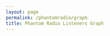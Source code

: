 ```yaml
---
layout: page
permalink: /phantomradio/graph
title: Phantom Radio Listeners Graph
---
```


<div>
  <canvas id="Chart24h"></canvas>
</div>
<div>
  <canvas id="Chart7d"></canvas>
</div>
<div>
  <canvas id="Chart28d"></canvas>
</div>
<div>
  <canvas id="Chartall"></canvas>
</div>

<script src="https://cdn.jsdelivr.net/npm/chart.js/dist/chart.min.js"></script>
<script src="https://cdn.jsdelivr.net/npm/chartjs-adapter-date-fns/dist/chartjs-adapter-date-fns.bundle.min.js"></script>
<script src="https://cdnjs.cloudflare.com/ajax/libs/hammer.js/2.0.8/hammer.min.js" integrity="sha512-UXumZrZNiOwnTcZSHLOfcTs0aos2MzBWHXOHOuB0J/R44QB0dwY5JgfbvljXcklVf65Gc4El6RjZ+lnwd2az2g==" crossorigin="anonymous" referrerpolicy="no-referrer"></script>
<script src="https://cdnjs.cloudflare.com/ajax/libs/chartjs-plugin-zoom/1.2.0/chartjs-plugin-zoom.min.js" integrity="sha512-TT0wAMqqtjXVzpc48sI0G84rBP+oTkBZPgeRYIOVRGUdwJsyS3WPipsNh///ay2LJ+onCM23tipnz6EvEy2/UA==" crossorigin="anonymous" referrerpolicy="no-referrer"></script>

<script>
let hours24 = new Date();
let days7 = new Date();
let days28 = new Date();

hours24.setDate(hours24.getDate() - 1); // set to 'now' minus 1 days.

days7.setDate(days7.getDate() - 7); // set to 'now' minus 7 days.
days7.setHours(0, 0, 0, 0); // set to midnight.

days28.setDate(days28.getDate() - 28); // set to 'now' minus 7 days.
days28.setHours(0, 0, 0, 0); // set to midnight.

let data = {
        datasets: [{
            label: 'Listeners',
            backgroundColor: 'rgb(255, 99, 132)',
            borderColor: 'rgb(255, 99, 132)',
            data: {{ site.data.PhantomListeners | jsonify }},
            parsing: {
                yAxisKey: 'listeners',
                xAxisKey: 'time'
            }
        }],
    };

let zoom = {
    pan: {
        enabled: true,
        mode: 'xy',
    },
    zoom: {
        mode: 'xy',
        wheel: {
            enabled: true
        },
        pinch: {
            enabled: true
        },
        drag: {
            enabled: true
        }
    }
};

let y = {
    beginAtZero: true,
    ticks: {
        precision: 0
    }
};

let title = {
    text: 'Time (UTC)',
    display: false
};

let time = {
    minUnit: 'hour',
    displayFormats: {
        hour: 'h aaa',
        day: 'eee'
    }
}

let ticks = {
    major: {
        enabled: true,
    },
}

let legend = {display: false};
let font = {size: 20}

var chart24h = new Chart(document.getElementById('Chart24h'), {
    type: 'line',
    data: data,
    options: {
        plugins: {
            zoom: zoom,
            legend: legend,
            title: {
                display: true,
                text: 'Last 24 hours',
                font: font
            }
        },
        scales: {
            x: {
                type: 'time',
                title: title,
                time: time,
                ticks: ticks,
                min: hours24,
            },
            y: y
            
        },
        aspectRatio: 2,
        spanGaps: true,
    }
});

var chart7d = new Chart(document.getElementById('Chart7d'), {
    type: 'line',
    data: data,
    options: {
        plugins: {
            zoom: zoom,
            legend: legend,
            title: {
                display: true,
                text: 'Last 7 days',
                font: font
            }
        },
        scales: {
            x: {
                type: 'time',
                title: title,
                time: time,
                ticks: ticks,
                min: days7,
            },
            y: y
            
        },
        aspectRatio: 2,
        spanGaps: true,
    }
});

var chart28d = new Chart(document.getElementById('Chart28d'), {
    type: 'line',
    data: data,
    options: {
        plugins: {
            zoom: zoom,
            legend: legend,
            title: {
                display: true,
                text: 'Last 28 days',
                font: font
            }
        },
        scales: {
            x: {
                type: 'time',
                title: title,
                time: time,
                ticks: ticks,
                min: days28,
            },
            y: y
            
        },
        aspectRatio: 2,
        spanGaps: true,
    }
});
var chartall = new Chart(document.getElementById('Chartall'), {
    type: 'line',
    data: data,
    options: {
        plugins: {
            zoom: zoom,
            legend: legend,
            title: {
                display: true,
                text: 'All Time',
                font: font
            }
        },
        scales: {
            x: {
                type: 'time',
                title: title,
                time: {
                    minUnit: 'week',
                },
                ticks: ticks,
            },
            y: y
            
        },
        aspectRatio: 2,
        spanGaps: true,
    }
});
</script>
